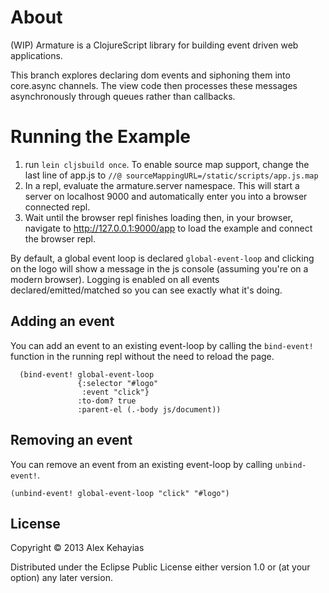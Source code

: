 # About

(WIP) Armature is a ClojureScript library for building event driven web applications. 

This branch explores declaring dom events and siphoning them into core.async channels. The view code then processes these messages asynchronously through queues rather than callbacks.

# Running the Example

1. run `lein cljsbuild once`. To enable source map support, change the last line of app.js to `//@ sourceMappingURL=/static/scripts/app.js.map`
2. In a repl, evaluate the armature.server namespace. This will start a server on localhost 9000 and automatically enter you into a browser connected repl.
3. Wait until the browser repl finishes loading then, in your browser, navigate to http://127.0.0.1:9000/app to load the example and connect the browser repl.

By default, a global event loop is declared `global-event-loop` and clicking on the logo will show a message in the js console (assuming you're on a modern browser). Logging is enabled on all events declared/emitted/matched so you can see exactly what it's doing.

## Adding an event
You can add an event to an existing event-loop by calling the `bind-event!` function in the running repl without the need to reload the page.

```
  (bind-event! global-event-loop
               {:selector "#logo"
                :event "click"}
               :to-dom? true
               :parent-el (.-body js/document))
```

## Removing an event
You can remove an event from an existing event-loop by calling `unbind-event!`.

```
(unbind-event! global-event-loop "click" "#logo")
```

## License

Copyright © 2013 Alex Kehayias

Distributed under the Eclipse Public License either version 1.0 or (at
your option) any later version.